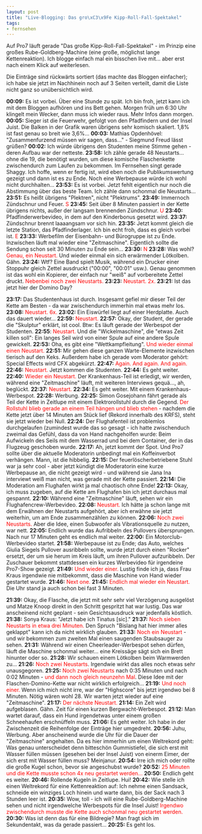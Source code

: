 ```yaml
--- 
layout: post
title: "Live-Blogging: Das gro\xC3\x9Fe Kipp-Roll-Fall-Spektakel"
tags: 
- fernsehen
---
```

Auf Pro7 läuft gerade "Das große Kipp-Roll-Fall-Spektakel" - im Prinzip eine großes Rube-Goldberg-Machine (eine große, möglichst lange Kettenreaktion).
Ich blogge einfach mal ein bisschen live mit... aber erst nach einem Klick auf <!--more Weiterlesen.--> weiterlesen.

Die Einträge sind rückwärts sortiert (das machte das Bloggen einfacher); ich habe sie jetzt im Nachhinein noch auf 3 Seiten verteilt, damit die Liste nicht ganz so unübersichtlich wird.

<strong>00:09:</strong> Es ist vorbei. Über eine Stunde zu spät. Ich bin froh, jetzt kann ich mit dem Bloggen aufhören und ins Bett gehen. Morgen früh um 6:30 Uhr klingelt mein Wecker, dann muss ich wieder raus. Mehr Infos dann morgen.
<strong>00:05:</strong> Sieger ist die Feuerwehr, gefolgt von den Pfadfindern und der Insel Juist. Die Balken in der Grafik waren übrigens sehr komisch skaliert. 1,8% ist fast genau so breit wie 3,6%...
<strong>00:03:</strong> Mathias Opdenhövel: "Zusammenfurzend müssen wir sagen, dass..." - Siegmund Freud lässt grüßen?
<strong>00:02:</strong> Ich würde übrigens den Studenten meine Stimme gehen - deren Aufbau war der netteste.
<strong>23:58:</strong> Ich zähle gerade 48 Neustarts... ohne die 19, die benötigt wurden, um diese komische Flaschenkette zwischendurch zum Laufen zu bekommen. Im Fernsehen singt gerade Shaggy. Ich hoffe, wenn er fertig ist, wird eben noch die Publikumswertung gezeigt und dann ist es zu Ende. Noch eine Werbepause würde ich wohl nicht durchhalten...
<strong>23:53:</strong> Es ist vorbei. Jetzt fehlt eigentlich nur noch die Abstimmung über das beste Team. Ich zähle dann schonmal die Neustarts...
<strong>23:51:</strong> Es heißt übrigens "Plektren", nicht "Plektrums".
<strong>23:49:</strong> Immernoch Zündschnur und Feuer. <span style="color: #f00;">S</span>
<strong>23:45:</strong> Seit über 8 Minuten passiert in der Kette übrigens nichts, außer der langsam brennenden Zündschnur. <span style="color: #f00;">U</span>
<strong>23:40:</strong> Pfadfinderwerbevideo, in dem auf den Kinderbonus gesetzt wird.
<strong>23:37:</strong> Zündschnur brennt laaaangsam vor sich hin.
<strong>23:35:</strong> Jetzt kommt gleich die letzte Station, das Pfadfinderlager. Ich bin echt froh, dass es gleich vorbei ist. <span style="color: #f00;">E</span>
<strong>23:33:</strong> Werbefilm der Eisenbahn- und Bürogruppe ist zu Ende. Inzwischen läuft mal wieder eine "Zeitmaschine". Eigentlich sollte die Sendung schon seit 30 Minuten zu Ende sein...
<strong>23:30:</strong> <span style="color: #f00;">N</span>
<strong>23:28:</strong> Was wohl? <span style="color: #f00;">Genau, ein Neustart.</span> Und wieder einmal ein sich erwärmender Lötkolben. Gähn.
<strong>23:24:</strong> Wtf? Eine Band spielt Musik, während ein Drucker einer Stoppuhr gleich Zettel ausdruckt ("00:00", "00:01" usw.). Genau genommen ist das wohl ein Kopierer, der einfach nur "weiß" auf vorbereitete Zettel druckt. <span style="color: #f00;">Nebenbei noch zwei Neustarts.</span>
<strong>23:23:</strong> <span style="color: #f00;">Neustart. 2x.</span>
<strong>23:21:</strong> Ist das jetzt hier der Domino Day?
<!--nextpage-->
<strong>23:17:</strong> Das Studentenhaus ist durch. Insgesamt gefiel mir dieser Teil der Kette am Besten - da war zwischendurch immerhin mal etwas mehr los.
<strong>23:08:</strong> <span style="color: #f00;">Neustart. 6x.</span>
<strong>23:02:</strong> Ein Eiswürfel liegt auf einer Herdplatte. Auch das dauert wieder...
<strong>22:59:</strong> <span style="color: #f00;">Neustart.</span>
<strong>22:57:</strong> Okay, der Student, der gerade die "Skulptur" erklärt, ist cool. Btw: Es läuft gerade der Werbespot der Studenten.
<strong>22:55</strong>: <span style="color: #f00;">Neustart.</span> Und die "Wickelmaschine", die "etwas Zeit killen soll": Ein langes Seil wird von einer Spule auf eine andere Spule gewickelt.
<strong>22:53:</strong> Oha, es gibt eine "Wettkampfleitung". <span style="color: #f00;">Und wieder einmal einen Neustart.</span>
<strong>22:51:</strong> Mir gehen diese ganzen Warte-Elemente inzwischen tierisch auf den Keks. Außerdem habe ich gerade vom Moderator gehört: Special Effects wird CFX abgekürzt.
<strong>22:47:</strong> <span style="color: #f00;">Again. And again. And again.</span>
<strong>22:46:</strong> <span style="color: #f00;">Neustart.</span> Jetzt kommen die Studenten.
<strong>22:44:</strong> Es geht weiter.
<strong>22:40:</strong> <span style="color: #f00;">Wieder ein Neustart.</span> Der Krankenhaus-Teil ist erledigt, wir werden, während eine "Zeitmaschine" läuft, mit weiteren Interviews gequä..., ah, beglückt.
<strong>22:37:</strong> <span style="color: #f00;">Neustart.</span>
<strong>22:34:</strong> Es geht weiter. Mit einem Krankenhaus-Werbespot.
<strong>22:28:</strong> Werbung.
<strong>22:25:</strong> Simon Gosejohann fährt gerade als Teil der Kette in Zeitlupe mit einem Elektrorollstuhl durch die Gegend. <span style="color: #f00;">Der Rollstuhl blieb gerade an einem Teil hängen und blieb stehen</span> - nachdem die Kette jetzt über 14 Minuten am Stück lief (Rekord innerhalb des KRFS), steht sie jetzt wieder bei Null.
<strong>22:24:</strong> Der Flughafenteil ist problemlos durchgelaufen (zumindest wurde das so gesagt - ich hatte zwischenduch zweimal das Gefühl, dass da von Hand nachgeholfen wurde: Beim Aufwickeln des Seils mit dem Wasserrad und bei dem Container, der in das Flugzeug geschoben wurde.
<strong>22:17:</strong> Ah, jetzt kommt der Spot. Und Pro7 sollte über die aktuelle Moderatorin unbedingt mal ein Koffeinverbot verhängen. Mann, ist die hibbelig.
<strong>22:15:</strong> Der feuerlöscherbetriebene Stuhl war ja sehr cool - aber jetzt kündigt die Moderatorin eine kurze Werbepause an, die nicht gezeigt wird - und während sie Jana Ina interviewt weiß man nicht, was gerade mit der Kette passiert.
<strong>22:14:</strong> Die Moderation am Flughafen wirkt ja mal chaotisch ohne Ende!
<strong>22:13:</strong> Okay, ich muss zugeben, auf die Kette am Flughafen bin ich jetzt durchaus mal gespannt.
<strong>22:10:</strong> Während eine "Zeitmaschine" läuft, sehen wir ein Flughafencrew-Werbevideo.
<strong>22:08:</strong> <span style="color: #f00;">Neustart.</span> Ich hätte ja schon lange mit dem Erwähnen der Neustarts aufgehört, aber ich erwähne sie jetzt weiterhin, um am Ende zusammenzählen zu können.
<strong>22:06:</strong> <span style="color: #f00;">Noch zwei Neustarts.</span> Aber die Idee, einen Subwoofer als Vibrationsquelle zu nutzen, war nett.
<strong>22:05:</strong> Endlich wurde das Aufribbeln des Pullovers übersprungen. Nach nur 17 Minuten geht es endlich mal weiter.
<strong>22:00:</strong> Ein Motorclub-Werbevideo startet.
<strong>21:58:</strong> Werbepause ist zu Ende; das Auto, welches Giulia Siegels Pullover ausribbeln sollte, wurde jetzt durch einen "Rocker" ersetzt, der um sie herum im Kreis läuft, um ihren Pullover aufzuribbeln. Der Zuschauer bekommt stattdessen ein kurzes Werbevideo für irgendeine Pro7-Show gezeigt.
<strong>21:49:</strong> <span style="color: #f00;">Und wieder einer.</span> Lustig finde ich ja, dass Frau Kraus irgendwie nie mitbekommt, dass die Maschine von Hand wieder gestartet wurde.
<strong>21:46:</strong> <span style="color: #f00;">Next one.</span>
<strong>21:45:</strong> <span style="color: #f00;">Endlich mal wieder ein Neustart.</span> Die Uhr stand ja auch schon bei fast 3 Minuten.
<!--nextpage-->
<strong>21:39:</strong> Okay, die Flasche, die jetzt mit sehr sehr viel Verzögerung ausgelöst und Matze Knoop direkt in den Schritt gespritzt hat war lustig. Das war anscheinend nicht geplant - sein Gesichtsausdruck war jedenfalls köstlich.
<strong>21:38:</strong> Sonya Kraus: "Jetzt habe ich Tinatus [sic]."
<strong>21:37:</strong> <span style="color: #f00;">Noch sieben Neustarts in etwa drei Minuten.</span> Den Spruch "Bislang hat hier immer alles geklappt" kann ich da nicht wirklich glauben.
<strong>21:33:</strong> <span style="color: #f00;">Noch ein Neustart</span> - und wir bekommen zum zweiten Mal einen saugenden Staubsauger zu sehen.
<strong>21:31:</strong> Während wir einen Cheerleader-Werbespot sehen dürfen, läuft die Maschine schonmal weiter... eine Kreissäge sägt sich ein Brett hinunter oder so.
<strong>21:28:</strong> Wir schauen einem Lötkolben beim Warmwerden zu...
<strong>21:26:</strong> <span style="color: #f00;">Noch zwei Neustarts</span>. Irgendwie wirkt das alles noch etwas sehr unausgegoren.
<strong>21:25:</strong> <span style="color: #f00;">Noch zwei Neustarts</span> nach 0:35 Minuten und nach 0:02 Minuten - <span style="color: #f00;">und dann noch gleich neunzehn Mal</span>. Diese Idee mit der Flaschen-Domino-Kette war nicht wirklich erfolgreich...
<strong>21:19:</strong> <span style="color: #f00;">Und noch einer.</span> Wenn ich mich nicht irre, war der "Highscore" bis jetzt irgendwo bei 8 Minuten. Nötig wären wohl 28. Wir warten jetzt wieder auf eine "Zeitmaschine".
<strong>21:17:</strong> <span style="color: #f00;">Der nächste Neustart.</span>
<strong>21:14:</strong> Ein Zelt wird aufgeblasen. Gähn. Zeit für einen kurzen Bergwacht-Werbespot.
<strong>21:12:</strong> Man wartet darauf, dass ein Hund irgendetwas unter einem großen Schneehaufen erschnüffeln muss.
<strong>21:06:</strong> Es geht weiter. Ich habe in der Zwischenzeit die Reihenfolge der Einträge hier umgedreht.
<strong>20:56:</strong> Juhu, Werbung. Aber anscheinend wurde die Uhr für die Dauer der "Zeitmaschine" angehalten. Da es hier immerhin um einen Weltrekord geht: Was genau unterscheidet denn bitteschön Gummistiefel, die sich erst mit Wasser füllen müssen (gesehen bei der Insel Juist) von einerm Eimer, der sich erst mit Wasser füllen muss? Meinjanur.
<strong>20:54:</strong> Irre ich mich oder rollte die große Kugel schon, bevor sie angeschubst wurde?
<strong>20:52:</strong> <span style="color: #f00;">25 Minuten und die Kette musste schon 4x neu gestartet werden...</span>
<strong>20:50:</strong> Endlich geht es weiter.
<strong>20:46:</strong> Rollende Kugeln in Zeitlupe. Hui!
<strong>20:42:</strong> Wie stelle ich einen Weltrekord für eine Kettenreaktion auf: Ich nehme einen Sandsack, schneide ein winziges Loch hinein und warte dann, bis der Sack nach 3 Stunden leer ist.
<strong>20:35:</strong> Wow, toll - ich will eine Rube-Goldberg-Machine sehen und nicht irgendwelche Werbespots für die Insel Juist! <span style="color: #f00;">Irgendwo zwischendurch musste die Kette auch schonmal neu gestartet werden.</span>
<strong>20:30:</strong> Was ist denn das für eine Bildregie? Man fragt sich im Sekundentakt, was da gerade passiert...
<strong>20:25:</strong> Es geht los.
